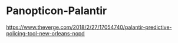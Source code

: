 # Panopticon-Palantir

https://www.theverge.com/2018/2/27/17054740/palantir-predictive-policing-tool-new-orleans-nopd
